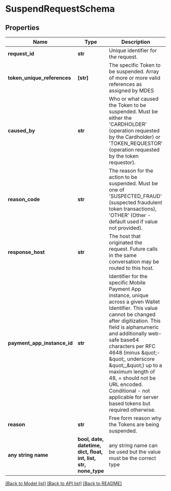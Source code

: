 # SuspendRequestSchema


## Properties
Name | Type | Description | Notes
------------ | ------------- | ------------- | -------------
**request_id** | **str** | Unique identifier for the request.  | 
**token_unique_references** | **[str]** | The specific Token to be suspended. Array of more or more valid references as assigned by MDES  | 
**caused_by** | **str** | Who or what caused the Token to be suspended. Must be either the &#39;CARDHOLDER&#39; (operation requested by the Cardholder) or &#39;TOKEN_REQUESTOR&#39; (operation requested by the token requestor).  | 
**reason_code** | **str** | The reason for the action to be suspended. Must be one of &#39;SUSPECTED_FRAUD&#39; (suspected fraudulent token transactions), &#39;OTHER&#39; (Other - default used if value not provided).  | 
**response_host** | **str** | The host that originated the request. Future calls in the same conversation may be routed to this host.  | [optional] 
**payment_app_instance_id** | **str** | Identifier for the specific Mobile Payment App instance, unique across a given Wallet Identifier. This value cannot be changed after digitization. This field is alphanumeric and additionally web-safe base64 characters per RFC 4648 (minus \&quot;-\&quot;, underscore \&quot;_\&quot;) up to a maximum length of 48, &#x3D; should not be URL encoded. Conditional - not applicable for server based tokens but required otherwise.  | [optional] 
**reason** | **str** | Free form reason why the Tokens are being suspended.  | [optional] 
**any string name** | **bool, date, datetime, dict, float, int, list, str, none_type** | any string name can be used but the value must be the correct type | [optional]

[[Back to Model list]](../README.md#documentation-for-models) [[Back to API list]](../README.md#documentation-for-api-endpoints) [[Back to README]](../README.md)


